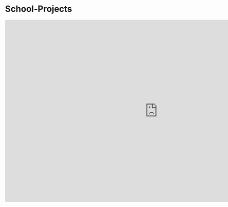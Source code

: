 # School-Projects

<html>

<script type="module" src="https://public.tableau.com/javascripts/api/tableau.embedding.3.latest.min.js"></script>

<tableau-viz id="tableauViz"       
  src='[https://public.tableau.com/views/Superstore_24/Overview](https://public.tableau.com/views/HannahMontanaAnalysisDashboard/Dashboard?:language=en-US&:display_count=n&:origin=viz_share_link)'      
  height='600px' width='600px' toolbar='bottom' hide-tabs>
</tableau-viz>

</html>


<iframe src="https://public.tableau.com/embed/DashboardName?:display_count=y&:origin=viz_share_link" width="1000" height="600" frameborder="0" allowfullscreen></iframe>
